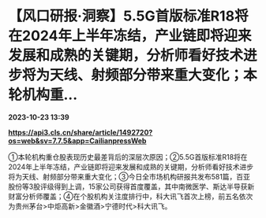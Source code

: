 # 【风口研报·洞察】5.5G首版标准R18将在2024年上半年冻结，产业链即将迎来发展和成熟的关键期，分析师看好技术进步将为天线、射频部分带来重大变化；本轮机构重...

**2023-10-23 13:39**

**https://api3.cls.cn/share/article/1492720?os=web&sv=7.7.5&app=CailianpressWeb**

①本轮机构重仓股表现历史最差背后的深层次原因；②5.5G首版标准R18将在2024年上半年冻结，产业链即将迎来发展和成熟的关键期，分析师看好技术进步将为天线、射频部分带来重大变化；③今日全市场机构研报共发布581篇，百亚股份等3股评级得到上调，15家公司获得首度覆盖，其中南微医学、斯达半导获新财富分析师覆盖；④在个股机构关注度排行中，科大讯飞首次上榜，前五名依次为贵州茅台>中炬高新>金徽酒>宁德时代>科大讯飞。